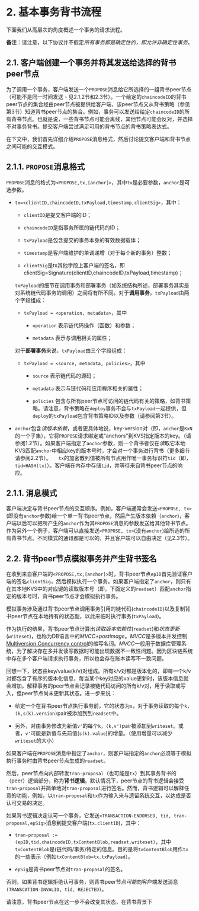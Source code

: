 # 2. 基本事务背书流程

下面我们从高层次的角度概述一个事务的请求流程。

**备注**：请注意，以下协议并不假定*所有事务都是确定性的，即允许非确定性事务*。

## 2.1. 客户端创建一个事务并将其发送给选择的背书peer节点

为了调用一个事务，客户端发送一个`PROPOSE`消息给它所选择的一组背书peer节点（可能不是同一时间发送 - 见2.1.2节和2.3节）。一个给定的`chaincodeID`的背书peer节点的集合经由peer节点被提供给客户端，该peer节点又从背书策略（参见第3节）知道背书peer节点的集合。例如，事务可以发送给给定`chaincodeID`的所有背书节点。也就是说，一些背书节点可能会离线，其他节点可能会反对，并选择不对事务背书。提交客户端尝试满足可用的背书节点的背书策略表达式。

在下文中，我们首先详细介绍`PROPOSE`消息格式，然后讨论提交客户端和背书节点之间可能的交互模式。

## 2.1.1. `PROPOSE`消息格式

`PROPOSE`消息的格式为`<PROPOSE,tx,[anchor]>`，其中`tx`是必要参数，`anchor`是可选参数。

- `tx=<clientID,chaincodeID,txPayload,timestamp,clientSig>`，其中：

    - `clientID`是提交客户端的ID；
    
    - `chaincodeID`是指事务所属的链代码的ID；

    - `txPayload`是包含提交的事务本身的有效数据载体；

    - `timestamp`是客户端维护的单调递增（对于每个新的事务）整数；
    
    - `clientSig`是tx其他字段上客户端的签名，即clientSig=Signature(clientID,chaincodeID,txPayload,timestamp)；
    
    `txPayload`的细节在调用事务和部署事务（如系统结构所述，部署事务其实是对系统链代码事务的调用）之间将有所不同。对于**调用事务**，`txPayload`由两个字段组成：
 
    - `txPayload = <operation, metadata>`，其中
    
      - `operation` 表示链代码操作（函数）和参数；
      
      - `metadata` 表示与调用相关的属性；
        

    对于**部署事务**来说，`txPayload`由三个字段组成：
    
    - `txPayload = <source, metadata, policies>`，其中
    
      - `source` 表示链代码的源码；
    
      - `metadata` 表示与链代码和应用程序相关的属性；
    
      - `policies` 包含与所有peer节点可访问的链代码有关的策略，如背书策略。请注意，背书策略在`deploy`事务不会与`txPayload`一起提供，但`deploy`的`txPayload`包含背书策略ID以及参数（请参阅第3节）。
      
- `anchor`包含*读版本依赖*，或者更具体地说，key-version对（即，`anchor`是`KxN`的一个子集），它将`PROPOSE`请求绑定或"anchors"到KVS指定版本的key。（请参阅1.2节）。如果客户端指定了`anchor`参数，则一个背书者仅在*读*取它本地KVS匹配`anchor`中相应key的版本号时，才会对一个事务进行背书（更多细节请参阅2.2节）。
    
`tx`的加密散列值被所有节点用作唯一事务标识符`tid`（即，`tid=HASH(tx)`）。客户端在内存中存储`tid`，并等待来自背书peer节点的响应。
    
## 2.1.1. 消息模式

客户端决定与背书peer节点的交互顺序。例如，客户端通常会发送`<PROPOSE, tx>`(即没有`anchor`参数)给一个单一背书peer节点，然后产生版本依赖（`anchor`)，客户端以后可以把所产生的`anchor`作为其`PROPOSE`消息的参数发送给其他背书节点。作为另外一个例子，客户端可以直接发送`<PROPOSE, tx>`(没有`anchor`)给所选的所有背书节点。不同模式的通讯都是可以的，并且客户端可以自由决定（见2.3节）。

## 2.2. 背书peer节点模拟事务并产生背书签名

在收到来自客户端的`<PROPOSE,tx,[anchor]>`时，背书peer节点`epID`首先验证客户端的签名`clientSig`，然后模拟执行一个事务。如果客户端指定了`anchor`，则只有在其本地KVS中的对应键的读取版本号（即，下面定义的`readset`）匹配`anchor`指定的版本号时，背书peer节点才会模拟执行事务。
    
    
模拟事务涉及通过背书peer节点调用事务引用的链代码(`chaincodeID`)以及复制背书peer节点在本地持有的状态副，以此来临时执行事务(`txPayload`)。

作为执行的结果，背书peer节点计算出*读取版本依赖性*(`readset`)和*状态更新*(`writeset`)，也称为DB语言中的*MVCC+postimage*。*MVCC*是多版本并发控制[Multiversion Concurrency control](https://en.wikipedia.org/wiki/Multiversion_concurrency_control)的缩写名词。*MVCC*一般用于数据库管理系统，为了解决存在多并发读写数据时可能出现数据不一致性问题。因为区块链系统中存在多个客户端请求执行事务，所以也会存在账本读写不一致问题。

回想一下，状态由key/value(k/v)对组成。所有k/v对都是版本化的，即每一个k/v对都包含了有序的版本化信息，每当某个key对应的value更新时，该版本信息就会增加。解释事务的peer节点会记录被链代码访问的所有k/v对，用于读取或写入，但peer节点尚未更新其状态。进一步来说：

- 给定一个在背书peer节点执行事务前，它的状态为`s`，对于事务读取的每个`k`，`(k,s(k).version)`pair被添加到到`readset`中。

- 另外，对由事务修改为新值`v'`的每个`k`，`(k,v')`pair被添加到`writeset`。或者，`v'`可能是新值与先前值(`s(k).value`)的增量。（使用增量可以减少`writeset`的大小）

如果客户端在`PROPOSE`消息中指定了`anchor`，则客户端指定的`anchor`必须等于模拟执行事务时由背书peer节点生成的`readset`。

然后，peer节点向内部转发`tran-proposal`（也可能是`tx`）到其事务背书的（peer）逻辑部分，称为**背书逻辑**。默认情况下，peer节点的背书逻辑会接受`tran-proposal`并简单地对`tran-proposal`进行签名。然而，背书逻辑可以解释任意的功能，例如，以`tran-proposal`和`tx`作为输入来与遗留系统交互，以达成是否认可交易的决定。

如果背书逻辑决定认可一个事务，它发送`<TRANSACTION-ENDORSED, tid, tran-proposal,epSig>`消息到提交客户端(`tx.clientID`)，其中：

- `tran-proposal := (epID,tid,chaincodeID,txContentBlob,readset,writeset)`，其中`txContentBlob`是(链代码/事务)特定的信息。目的是将`txContentBlob`用作`tx`的一些表示（例如`txContentBlob=tx.txPayload`）。

- `epSig`是背书peer节点对`tran-proposal`的签名。

否则，如果背书逻辑拒绝认可事务，则背书peer节点*可能*向客户端发送消息`(TRANSCATION-INVALID, tid, REJECTED)`。

请注意，背书peer节点在这一步不会改变其状态，在背书背景下  


